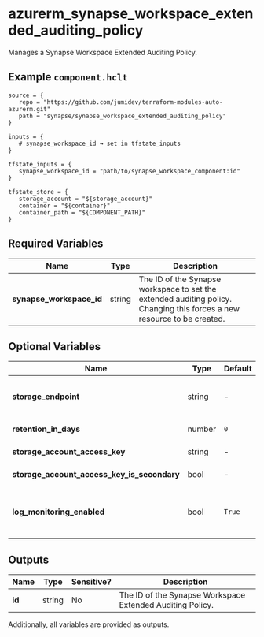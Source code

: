 # azurerm_synapse_workspace_extended_auditing_policy

Manages a Synapse Workspace Extended Auditing Policy.

## Example `component.hclt`

```hcl
source = {
   repo = "https://github.com/jumidev/terraform-modules-auto-azurerm.git"   
   path = "synapse/synapse_workspace_extended_auditing_policy"   
}

inputs = {
   # synapse_workspace_id → set in tfstate_inputs
}

tfstate_inputs = {
   synapse_workspace_id = "path/to/synapse_workspace_component:id"   
}

tfstate_store = {
   storage_account = "${storage_account}"   
   container = "${container}"   
   container_path = "${COMPONENT_PATH}"   
}

```

## Required Variables

| Name | Type |  Description |
| ---- | --------- |  ----------- |
| **synapse_workspace_id** | string |  The ID of the Synapse workspace to set the extended auditing policy. Changing this forces a new resource to be created. | 

## Optional Variables

| Name | Type |  Default  |  Description |
| ---- | --------- |  ----------- | ----------- |
| **storage_endpoint** | string |  -  |  The blob storage endpoint (e.g. <https://example.blob.core.windows.net>). This blob storage will hold all extended auditing logs. | 
| **retention_in_days** | number |  `0`  |  The number of days to retain logs for in the storage account. Defaults to `0`. | 
| **storage_account_access_key** | string |  -  |  The access key to use for the auditing storage account. | 
| **storage_account_access_key_is_secondary** | bool |  -  |  Is `storage_account_access_key` value the storage's secondary key? | 
| **log_monitoring_enabled** | bool |  `True`  |  Enable audit events to Azure Monitor? To enable server audit events to Azure Monitor, please enable its master database audit events to Azure Monitor. Defaults to `true`. | 



## Outputs

| Name | Type | Sensitive? | Description |
| ---- | ---- | --------- | --------- |
| **id** | string | No  | The ID of the Synapse Workspace Extended Auditing Policy. | 

Additionally, all variables are provided as outputs.
